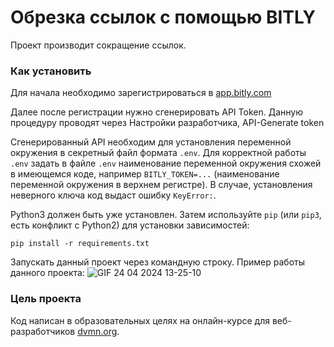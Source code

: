 # Обрезка ссылок с помощью BITLY

Проект производит сокращение ссылок.

### Как установить

Для начала необходимо зарегистрироваться в [app.bitly.com](https://app.bitly.com)

Далее после регистрации нужно сгенерировать API Token. Данную процедуру проводят через Настройки разработчика, 
API-Generate token

Сгенерированный API необходим для установления переменной окружения в секретный файл формата `.env`. 
Для корректной работы `.env` задать в файле `.env` наименование переменной окружения схожей в имеющемся коде, например `BITLY_TOKEN=...` (наименование переменной окружения в верхнем регистре).
В случае, установления неверного ключа код выдаст ошибку `KeyError:`.

Python3 должен быть уже установлен. Затем используйте `pip` (или `pip3`, есть конфликт с Python2) для установки зависимостей:

	pip install -r requirements.txt

Запускать данный проект через командную строку.
Пример работы данного проекта:
![GIF 24 04 2024 13-25-10](https://github.com/Magomed993/Bitly_short/assets/160238040/be2d4059-99bb-4bca-bf3d-0f970289107f)

### Цель проекта

Код написан в образовательных целях на онлайн-курсе для веб-разработчиков [dvmn.org](https://dvmn.org/).
